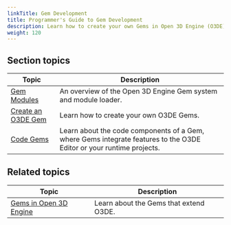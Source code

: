 ```yaml
---
linkTitle: Gem Development
title: Programmer's Guide to Gem Development
description: Learn how to create your own Gems in Open 3D Engine (O3DE).
weight: 120
---
```


## Section topics

| Topic | Description |
|---|---|
| [Gem Modules](overview) | An overview of the Open 3D Engine Gem system and module loader. |
| [Create an O3DE Gem](creating) | Learn how to create your own O3DE Gems. |
| [Code Gems](code-gems) | Learn about the code components of a Gem, where Gems integrate features to the O3DE Editor or your runtime projects. |

## Related topics

| Topic | Description |
|---|---|
| [Gems in Open 3D Engine](/docs/user-guide/gems/) | Learn about the Gems that extend O3DE. |
